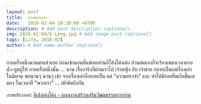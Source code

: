 ```yaml
---
layout: post
title:  ความทรงจำ
date:   2018-02-04 10:30:00 +0700
description: # Add post description (optional)
img: 2018-02-04/E-Leng.jpg # Add image post (optional)
tags: [Life, 2018-02]
author: # Add name author (optional)
---
```

กาลครั้งหนึ่งนานมาแล้วเอย ก่อนเข้านอนที่แม่เคยอ่านอีโล้งโค้งเค้ง ส่วนพ่อเองก็จะร้องเพลงเวลาอาบน้ำ-ถูสบู่ให้ กาลครั้งหนึ่งนั้น ... นาน เรื่องจริงก็ผ่านเราไป เจ้าหญิง กับ เจ้าชาย กลายเป็นแค่เรื่องเล่าในนิทาน พอนานๆ นานๆ เข้า จากเรื่องเล่าก็กลายเป็น แค่ "ความทรงจำ" และ ทำให้มีรอยยิ้มเกิดขึ้นเสมอๆ ในเวลาที่ "พวกเรา" ... เฝ้าคิดถึงกัน

*ภาพประกอบ:* [อีเล้งเค้งโค้ง - แผนงานสร้างเสริมวัฒนธรรมการอ่าน](http://www.happyreading.in.th/)
